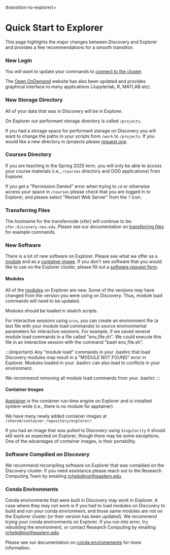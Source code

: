 (transition-to-explorer)=
# Quick Start to Explorer

This page highlights the major changes between Discovery and Explorer and provides a few recommendations for a smooth transition.

### New Login

You will want to update your commands to [connect to the cluster](../connectingtocluster/index.md).

The [Open OnDemand](https://ood.explorer.northeastern.edu) website has also been updated and provides graphical interface to many applications (Jupyterlab, R, MATLAB etc).

### New Storage Directory

All of your data that was in Discovery will be in Explorer.

On Explorer our performant storage directory is called `/projects`. 

If you had a storage space for performant storage on Discovery you will want to change the paths in your scripts from `/work` to `/projects`. If you would like a new directory in /projects please [request one](https://bit.ly/NURC-NewStorage).

### Courses Directory

If you are teaching in the Spring 2025 term, you will only be able to access your course materials (i.e., `/courses` directory and OOD applications) from Explorer. 

If you get a "Permission Denied" error when trying to `cd` or otherwise access your space in `/courses` please check that you are logged in to Explorer, and please select "Restart Web Server" from the `?` icon.

### Transferring Files

The hostname for the transfernode (xfer) will continue to be: `xfer.discovery.neu.edu`. Please see our documentation on [transferring files](../datamanagement/index.md) for example commands.

### New Software

There is a lot of new software on Explorer. Please see what we offer as a [module](../software/systemwide/modules.md) and as a [container image](../containers/index.md). If you don't see software that you would like to use on the Explorer cluster, please fill out a [software request form](https://bit.ly/NURC-StorageExtension).

#### Modules

All of the [modules](../software/systemwide/modules.md) on Explorer are new. Some of the versions may have changed from the version you were using on Discovery. Thus, module load commands will need to be updated.

Modules should be loaded in sbatch scripts.

For interactive sessions using `srun`, you can create an environment file (a text file with your module load commands) to source environmental parameters for interactive sessions. For example, if we saved several module load commands in a file called "env_file.sh". We could execute this file in an interactive session with the command "bash env_file.sh".

:::{important}
Any "module load" commands in your .bashrc that load Discovery modules may result in a "MODULE NOT FOUND" error in Explorer. Modules loaded in your .bashrc can also lead to conflicts in your environment.

We recommend removing all module load commands from your .bashrc
:::

#### Container Images

[Apptainer](../containers/apptainer.md) is the container run-time engine on Explorer and is installed system-wide (i.e., there is no module for apptainer).

We have many newly added container images at `/shared/container_repository/explorer/`

If you had an image that was pulled to Discovery using `Singularity` it should still work as expected on Explorer, though there may be some exceptions. One of the advantages of container images, is their portability.

### Software Compilied on Discovery

We recommend recompiling software on Explorer that was compilied on the Discovery cluster. If you need assistance please reach out to the Research Computing Team by emailing rchelp@northeastern.edu.

### Conda Environments

Conda environments that were built in Discovery may work in Explorer. A case where they may not work is if you had to load modules on Discovery to build and run your conda environment, and those same modules are not on the Explorer cluster (or their version has been updated). We recommend trying your conda environments on Explorer. If you run into error, try rebuilding the environment, or contact Research Computing by emailing rchelp@northeastern.edu

Please see our documentation on [conda environements](../software/packagemanagers/conda.md#conda) for more information.
